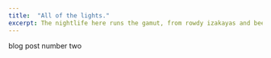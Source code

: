 ```yaml
---
title:  "All of the lights."
excerpt: The nightlife here runs the gamut, from rowdy izakayas and beer bars, to red-light entertainment and the infamous Robot Restaurant.
---
```


blog post number two